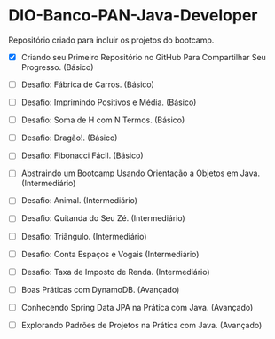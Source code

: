 # DIO-Banco-PAN-Java-Developer
Repositório criado para incluir os projetos do bootcamp.


- [X] Criando seu Primeiro Repositório no GitHub Para Compartilhar Seu Progresso. (Básico)
- [ ] Desafio: Fábrica de Carros. (Básico)
- [ ] Desafio: Imprimindo Positivos e Média. (Básico)
- [ ] Desafio: Soma de H com N Termos. (Básico)
- [ ] Desafio: Dragão!. (Básico)
- [ ] Desafio: Fibonacci Fácil. (Básico)
- [ ] Abstraindo um Bootcamp Usando Orientação a Objetos em Java. (Intermediário)
- [ ] Desafio: Animal. (Intermediário)
- [ ] Desafio: Quitanda do Seu Zé. (Intermediário)
- [ ] Desafio: Triângulo. (Intermediário)
- [ ] Desafio: Conta Espaços e Vogais (Intermediário)
- [ ] Desafio: Taxa de Imposto de Renda. (Intermediário)
- [ ] Boas Práticas com DynamoDB. (Avançado)
- [ ] Conhecendo Spring Data JPA na Prática com Java. (Avançado)
- [ ] Explorando Padrões de Projetos na Prática com Java. (Avançado)

